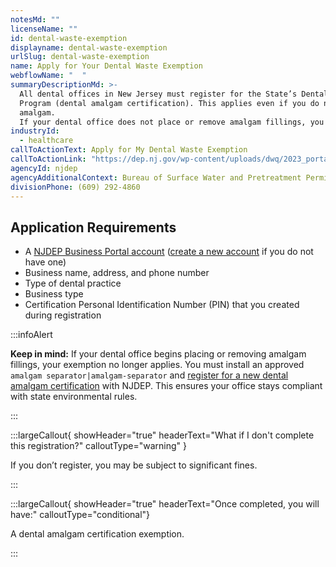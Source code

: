 ```yaml
---
notesMd: ""
licenseName: ""
id: dental-waste-exemption
displayname: dental-waste-exemption
urlSlug: dental-waste-exemption
name: Apply for Your Dental Waste Exemption
webflowName: "  "
summaryDescriptionMd: >-
  All dental offices in New Jersey must register for the State’s Dental Amalgam
  Program (dental amalgam certification). This applies even if you do not use
  amalgam.
  If your dental office does not place or remove amalgam fillings, you may qualify for an exemption. But you must still register with NJDEP to establish the exemption status. Once your exemption is approved, you won’t have to renew your certifications yearly. This is true as long as your practice remains exempt.
industryId:
  - healthcare
callToActionText: Apply for My Dental Waste Exemption
callToActionLink: "https://dep.nj.gov/wp-content/uploads/dwq/2023_portal_version_dental_new_user_exempt_quick_guide.pdf "
agencyId: njdep
agencyAdditionalContext: Bureau of Surface Water and Pretreatment Permitting
divisionPhone: (609) 292-4860
---
```


## Application Requirements

- A [NJDEP Business Portal account](https://dep.nj.gov/online/) ([create a new account](https://dep.nj.gov/wp-content/uploads/online/reg_instructions_new.pdf) if you do not have one)
- Business name, address, and phone number
- Type of dental practice
- Business type
- Certification Personal Identification Number (PIN) that you created during registration

:::infoAlert

**Keep in mind:**
If your dental office begins placing or removing amalgam fillings, your exemption no longer applies. You must install an approved `amalgam separator|amalgam-separator` and [register for a new dental amalgam certification](https://dep.nj.gov/wp-content/uploads/dwq/2023_portal_version_dental_new_user_quick_guide.pdf) with NJDEP. This ensures your office stays compliant with state environmental rules.

:::

:::largeCallout{ showHeader="true" headerText="What if I don't complete this registration?" calloutType="warning" }

If you don’t register, you may be subject to significant fines.

:::

:::largeCallout{ showHeader="true" headerText="Once completed, you will have:" calloutType="conditional"}

A dental amalgam certification exemption.

:::
